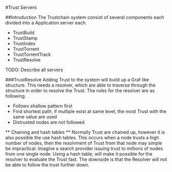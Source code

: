 #Trust Servers

##Introduction 
The Trustchain system consist of several components each divided into a Application server each.
* TrustBuild
* TrustStamp
* TrustIndex
* TrustTorrent
* TrustTorrentTrack
* TrustResolve

TODO:
Describe all servers

###TrustResolve
Adding Trust to the system will build up a Graf like structure. This needs a resolver, which are able to traverse through the structure in order to resolve the Trust. 
The rules for the resolver are as following.
*	Follows shallow pattern first
*	Find shortest path, if multiple exist at same level, the most Trust with the same value are used
*	Distrusted nodes are not followed

** Chaining and hash tables **
Normally Trust are chained up, however it is also possible the use hash tables. This occurs when a node trusts a high number of nodes, then the resolvment of Trust from that node may simple be impractical. 
Imagine a search provider issuing trust to millions of nodes from one single node. Using a hash table, will make it possible for the resolver to evaluate the Trust fast. The downside is that the Resolver will not be able to follow the trust further down.
